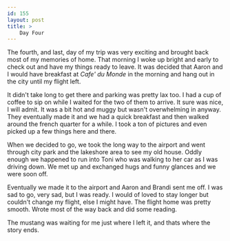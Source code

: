 ```yaml
---
id: 155
layout: post
title: >
    Day Four
---
```


The fourth, and last, day of my trip was very exciting and brought back most of my memories of home. That morning I woke up bright and early to check out and have my things ready to leave. It was decided that Aaron and I would have breakfast at <em>Cafe' du Monde</em> in the morning and hang out in the city until my flight left.

It didn't take long to get there and parking was pretty lax too. I had a cup of coffee to sip on while I waited for the two of them to arrive. It sure was nice, I will admit. It was a bit hot and muggy but wasn't overwhelming in anyway. They eventually made it and we had a quick breakfast and then walked around the french quarter for a while. I took a ton of pictures and even picked up a few things here and there.

When we decided to go, we took the long way to the airport and went through city park and the lakeshore area to see my old house. Oddly enough we happened to run into Toni who was walking to her car as I was driving down. We met up and exchanged hugs and funny glances and we were soon off.

Eventually we made it to the airport and Aaron and Brandi sent me off. I was sad to go, very sad, but I was ready. I would of loved to stay longer but couldn't change my flight, else I might have. The flight home was pretty smooth. Wrote most of the way back and did some reading.

The mustang was waiting for me just where I left it, and thats where the story ends.
